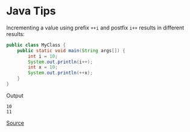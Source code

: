 # Java Tips

Incrementing a value using prefix `++i` and postfix `i++` results in different results:
``` java
public class MyClass {
    public static void main(String args[]) {
        int i = 10;
        System.out.println(i++);
        int x = 10;
        System.out.println(++x);
    }
}
```
Output
```
10
11
```
[Source](https://docs.oracle.com/javase/tutorial/java/nutsandbolts/op1.html)